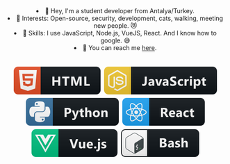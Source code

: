 
<div align="center">
  <li>🎉 Hey, I'm a student developer from Antalya/Turkey.</li>
  <li>
    🧐 Interests: Open-source, security, development, cats, walking, meeting new
    people. 😻
  </li>
  <li>
    📝 Skills: I use JavaScript, Node.js, VueJS, React. And I know how to
    google. 😅
  </li>
  <li>
    📙 You can reach me
    <a href="https://superpeer.com/tansi">here</a>.
<!--     <a href="https://drive.google.com/file/d/1yerX3NpYm3JrkTPdiTxhtHktpzJ7UCfS/view">Hire me</a> -->
  </li>
</div>
<br />


<p align="center">
 <img src="https://raw.githubusercontent.com/8bithemant/8bithemant/master/svg/dev/languages/html.svg" alt="Twitter" style="vertical-align:top; margin:4px"><img src="https://raw.githubusercontent.com/8bithemant/8bithemant/master/svg/dev/languages/js.svg" alt="Twitter" style="vertical-align:top; margin:4px"><img src="https://raw.githubusercontent.com/8bithemant/8bithemant/master/svg/dev/languages/python.svg" alt="Twitter" style="vertical-align:top; margin:4px"><img src="https://raw.githubusercontent.com/8bithemant/8bithemant/master/svg/dev/frameworks/react.svg" alt="Twitter" style="vertical-align:top; margin:4px"><img src="https://raw.githubusercontent.com/8bithemant/8bithemant/master/svg/dev/frameworks/vue.svg" alt="Twitter" style="vertical-align:top; margin:4px"><img src="https://raw.githubusercontent.com/8bithemant/8bithemant/master/svg/dev/tools/bash.svg" alt="Twitter" style="vertical-align:top; margin:4px">

</p>

